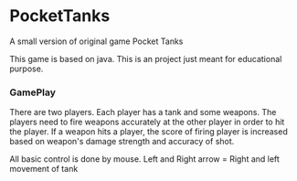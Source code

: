 # PocketTanks

A small version of original game Pocket Tanks

This game is based on java. This is an project just meant for educational purpose. 
 
### GamePlay

There are two players. Each player has a tank and some weapons. The players need to fire weapons accurately at the other player in order to hit the player. If a weapon hits a player, the score of firing player is increased based on weapon's damage strength and accuracy of shot.

All basic control is done by mouse. 
Left and Right arrow = Right and left movement of tank 

